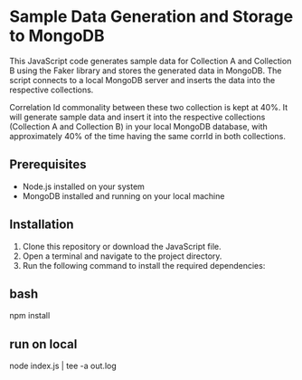 # Sample Data Generation and Storage to MongoDB

This JavaScript code generates sample data for Collection A and Collection B using the Faker library and stores the generated data in MongoDB. The script connects to a local MongoDB server and inserts the data into the respective collections.

Correlation Id commonality between these two collection is kept at 40%. It will generate sample data and insert it into the respective collections (Collection A and Collection B) in your local MongoDB database, with approximately 40% of the time having the same corrId in both collections.

## Prerequisites

- Node.js installed on your system
- MongoDB installed and running on your local machine

## Installation

1. Clone this repository or download the JavaScript file.
2. Open a terminal and navigate to the project directory.
3. Run the following command to install the required dependencies:

## bash
   npm install

## run on local
   node index.js | tee -a out.log

